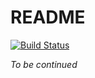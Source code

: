 # README #
[![Build Status](https://travis-ci.org/xvilo/Cpanel.svg?branch=master)](https://travis-ci.org/xvilo/Cpanel)

_To be continued_
